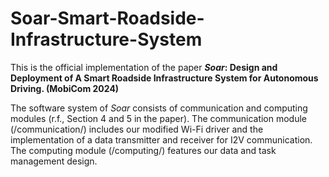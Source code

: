 # Soar-Smart-Roadside-Infrastructure-System
This is the official implementation of the paper ***Soar*: Design and Deployment of A Smart Roadside Infrastructure System for Autonomous Driving. (MobiCom 2024)**

The software system of *Soar* consists of communication and computing modules (r.f., Section 4 and 5 in the paper). The communication module (/communication/) includes our modified Wi-Fi driver and the implementation of a data transmitter and receiver for I2V communication. The computing module (/computing/) features our data and task management design.
